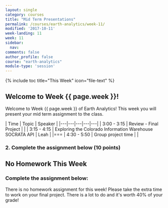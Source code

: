 ```yaml
---
layout: single
category: courses
title: "Mid Term Presentations"
permalink: /courses/earth-analytics/week-11/
modified: '2017-10-11'
week-landing: 11
week: 11
sidebar:
  nav:
comments: false
author_profile: false
course: "earth-analytics"
module-type: 'session'
---
```


{% include toc title="This Week" icon="file-text" %}

<div class="notice--info" markdown="1">

## <i class="fa fa-ship" aria-hidden="true"></i> Welcome to Week {{ page.week }}!

Welcome to Week {{ page.week }} of Earth Analytics! This week you will present
your mid term assignment to the class.

</div>

|  Time | Topic   | Speaker   |
|---|---|---|---|---|
| 3:00 - 3:15  | Review - Final Project |   |
| 3:15 - 4:15  | Exploring the Colorado Information Warehouse SOCRATA API | Leah |
|===
| 4:30 - 5:50  | Group project time   |    |


### 2. Complete the assignment below (10 points)

<div class="notice--warning" markdown="1">

## <i class="fa fa-pencil-square-o" aria-hidden="true"></i> No Homework This Week


### Complete the assignment below:

There is no homework assignment for this week! Please take the extra time to
work on your final project. There is a lot to do and it's worth 40% of your grade!

</div>
